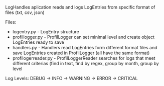 LogHandles aplication reads and logs LogEntries from specific format of files (txt, csv, json)

Files:
- logentry.py - LogEntry structure 
- profillogger.py - ProfilLogger can set minimal level and create object LogEntries ready to save
- handlers.py - Handlers read LogEntries form different format files and save LogEntries created in ProfilLogger (all have the same format)
- profilogerreader.py - ProfilLoggerReader searches for logs that meet different criterias (find in text, find by regex, group by month, group by level

Log Levels:
DEBUG -> INFO -> WARNING -> ERROR -> CRITICAL
